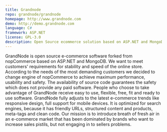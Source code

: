 ```yaml
---
title: Grandnode
repo: grandnode/grandnode
homepage: http://www.grandnode.com
demo: http://demo.grandnode.com
language: C#
framework: ASP.NET
license: GPL-3.0
description: Open Source ecommerce solution based on ASP.NET and MongoDB.
---
```


GrandNode is open source e-commerce software forked from nopCommerce based on ASP.NET and MongoDB. We want to meet customers' requirements for stability and speed of the online store. According to the needs of the most demanding customers we decided to change engine of nopCommerce to achieve maximum performance, usability and safety. The availability of source code guarantees the safety which does not provide any paid software. People who choose to take advantage of GrandNode receive easy to use, flexible, free, fit and ready to use software. GrandNode fully adjusts to the latest e-commerce trends like responsive design, full support for mobile devices. It is optimized for search engines, because it has friendly URLs, structured content and products, meta-tags and clean code.
Our mission is to introduce breath of fresh air in an e-commerce market that has been dominated by brands who want to increase sales pistils, but not engaging in to sellers problems.
